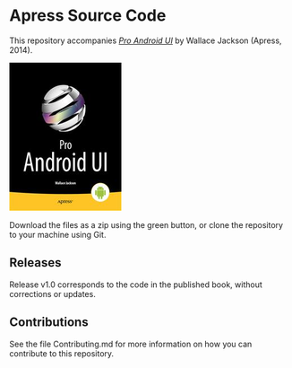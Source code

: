 # Apress Source Code

This repository accompanies [*Pro Android UI*](http://www.apress.com/9781430249863) by Wallace Jackson (Apress, 2014).

![Cover image](9781430249863.jpg)

Download the files as a zip using the green button, or clone the repository to your machine using Git.

## Releases

Release v1.0 corresponds to the code in the published book, without corrections or updates.

## Contributions

See the file Contributing.md for more information on how you can contribute to this repository.
